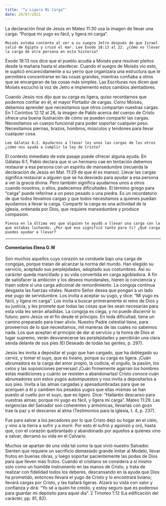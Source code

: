 ```yaml
---
title: '“y Ligera Mi Carga”'
date: 29/07/2021
---
```


La declaración final de Jesús en Mateo 11:30 usa la imagen de llevar una carga: “Porque mi yugo es fácil, y ligera mi carga”.

`Moisés estaba contento al ver a su suegro Jetro después de que Israel salió de Egipto y cruzó el mar. Lee Éxodo 18:13 al 22. ¿Cómo es llevar la carga de otra persona en esta historia?`

Éxodo 18:13 nos dice que el pueblo acudía a Moisés para resolver pleitos desde la mañana hasta el atardecer. Cuando el suegro de Moisés vio esto, le suplicó encarecidamente a su yerno que organizara una estructura que le permitiera concentrarse en las cosas grandes, mientras confiaba a otros que se encargaran de las cosas más simples. Las Escrituras nos dicen que Moisés escuchó la voz de Jetro e implementó estos cambios alentadores.

Cuando Jesús nos dijo que su carga es ligera, quiso recordarnos que podemos confiar en él, el mayor Portador de cargas. Como Moisés, debemos aprender que necesitamos que otros compartan nuestras cargas. En 1 Corintios 12:12 al 26, la imagen de Pablo acerca del cuerpo de Cristo ofrece una buena ilustración de cómo se pueden compartir las cargas. Necesitamos un cuerpo funcional para poder soportar cualquier peso. Necesitamos piernas, brazos, hombros, músculos y tendones para llevar cualquier cosa.

`Lee Gálatas 6:2. Ayudarnos a llevar los unos las cargas de los otros ¿cómo nos ayuda a cumplir la ley de Cristo?`

El contexto inmediato de este pasaje puede ofrecer alguna ayuda. En Gálatas 6:1, Pablo declara que si un hermano cae en tentación debemos restaurar a esa persona con un espíritu de mansedumbre (recuerda la declaración de Jesús en Mat. 11:29 de que él es manso). Llevar las cargas significa restaurar a alguien que se ha desviado para ayudar a esa persona a ver la gracia divina. Pero también significa ayudarnos unos a otros cuando nosotros, o ellos, padecemos dificultades. El término griego para “carga” puede referirse a un peso pesado o una piedra. Es un recordatorio de que todos llevamos cargas y que todos necesitamos a quienes puedan ayudarnos a llevar la carga. Compartir la carga es una actividad de la iglesia, ordenada por Dios, que requiere mansedumbre y produce compasión.

`Piensa en la última vez que alguien te ayudó a llevar una carga con la que estabas luchando. ¿Por qué eso significó tanto para ti? ¿Qué carga puedes ayudar a llevar?`

---

#### Comentarios Elena G.W

Son muchos aquellos cuyo corazón se conduele bajo una carga de congojas, porque tratan de alcanzar la norma del mundo. Han elegido su servicio, aceptado sus perplejidades, adoptado sus costumbres. Así su carácter queda mancillado y su vida convertida en carga agobiadora. A fin de satisfacer la ambición y los deseos mundanales, hieren la conciencia y traen sobre sí una carga adicional de remordimiento. La congoja continua desgasta las fuerzas vitales. Nuestro Señor desea que pongan a un lado ese yugo de servidumbre. Los invita a aceptar su yugo, y dice: “Mi yugo es fácil, y ligera mi carga”. Los invita a buscar primeramente el reino de Dios y su justicia, y les promete que todas las cosas que les sean necesarias para esta vida les serán añadidas. La congoja es ciega, y no puede discernir lo futuro; pero Jesús ve el fin desde el principio. En toda dificultad, tiene un camino preparado para traer alivio. Nuestro Padre celestial tiene, para proveernos de lo que necesitamos, mil maneras de las cuales no sabemos nada. Los que aceptan el principio de dar al servicio y la honra de Dios el lugar supremo, verán desvanecerse las perplejidades y percibirán una clara senda delante de sus pies (El Deseado de todas las gentes, p. 297).

Jesús les invita a depositar el yugo que han cargado, que ha doblegado su cerviz, y tomar el suyo, que es liviano, porque su carga es ligera. ¡Cuán abrumadora es la carga del amor propio, la codicia, el orgullo, la pasión, los celos y las suposiciones perversas! ¡Cuán firmemente agarran los hombres estas maldiciones y cuánto se resisten a abandonarlas! Cristo conoce cuán abrumadores son estos yugos autoimpuestos y nos invita a depositarlos a sus pies. Invita a las almas cargadas y apesadumbradas para que se acerquen a él y cambien los pesados yugos que ellas mismas se han puesto al cuello por el suyo, que es ligero. Dice: “Hallaréis descanso para vuestras almas; porque mi yugo es fácil, y ligera mi carga”. Mateo 11:29. Las exigencias del Salvador son coherentes y armónicas, llevarlas con gozo trae la paz y el descanso al alma (Testimonios para la iglesia, t. 4, p. 237).

Fue para salvar a los pecadores por lo que Cristo dejó su hogar en el cielo, y vino a la tierra a sufrir y a morir. Por esto él sufrió y agonizó y oró, hasta que, con el corazón quebrantado y abandonado por aquellos a quienes vino a salvar, derramó su vida en el Calvario.

Muchos se apartan de una vida tal como la que vivió nuestro Salvador. Sienten que requiere un sacrificio demasiado grande imitar al Modelo, llevar frutos en buenas obras, y luego soportar pacientemente las podas de Dios para que lleven más frutos. Cuando el cristiano se considera a sí mismo solo como un humilde instrumento en las manos de Cristo, y trata de realizar con fidelidad todos los deberes, descansando en la ayuda que Dios ha prometido, entonces llevará el yugo de Cristo y lo encontrará liviano; llevará cargas por Cristo, y las hallará ligeras. Alzará su vista con valor y confianza y dirá: “Yo sé a quién he creído, y estoy seguro que es poderoso para guardar mi depósito para aquel día”. 2 Timoteo 1:12 (La edificación del carácter, pp. 81, 82).